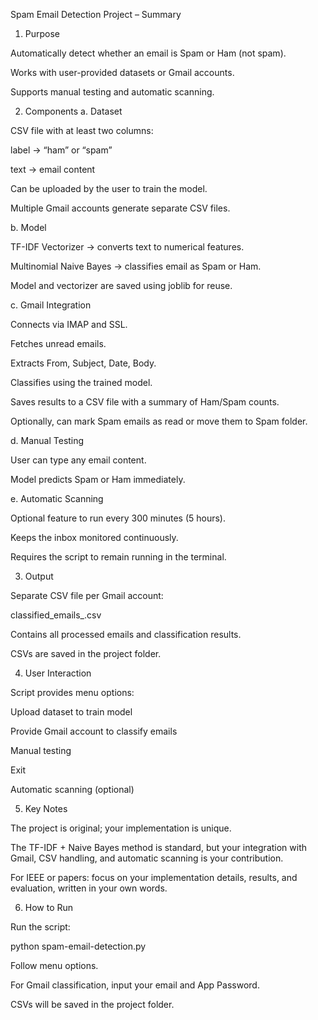 Spam Email Detection Project – Summary
1. Purpose

Automatically detect whether an email is Spam or Ham (not spam).

Works with user-provided datasets or Gmail accounts.

Supports manual testing and automatic scanning.

2. Components
a. Dataset

CSV file with at least two columns:

label → “ham” or “spam”

text → email content

Can be uploaded by the user to train the model.

Multiple Gmail accounts generate separate CSV files.

b. Model

TF-IDF Vectorizer → converts text to numerical features.

Multinomial Naive Bayes → classifies email as Spam or Ham.

Model and vectorizer are saved using joblib for reuse.

c. Gmail Integration

Connects via IMAP and SSL.

Fetches unread emails.

Extracts From, Subject, Date, Body.

Classifies using the trained model.

Saves results to a CSV file with a summary of Ham/Spam counts.

Optionally, can mark Spam emails as read or move them to Spam folder.

d. Manual Testing

User can type any email content.

Model predicts Spam or Ham immediately.

e. Automatic Scanning

Optional feature to run every 300 minutes (5 hours).

Keeps the inbox monitored continuously.

Requires the script to remain running in the terminal.

3. Output

Separate CSV file per Gmail account:

classified_emails_<email>.csv


Contains all processed emails and classification results.

CSVs are saved in the project folder.

4. User Interaction

Script provides menu options:

Upload dataset to train model

Provide Gmail account to classify emails

Manual testing

Exit

Automatic scanning (optional)

5. Key Notes

The project is original; your implementation is unique.

The TF-IDF + Naive Bayes method is standard, but your integration with Gmail, CSV handling, and automatic scanning is your contribution.

For IEEE or papers: focus on your implementation details, results, and evaluation, written in your own words.

6. How to Run

Run the script:

python spam-email-detection.py


Follow menu options.

For Gmail classification, input your email and App Password.

CSVs will be saved in the project folder.